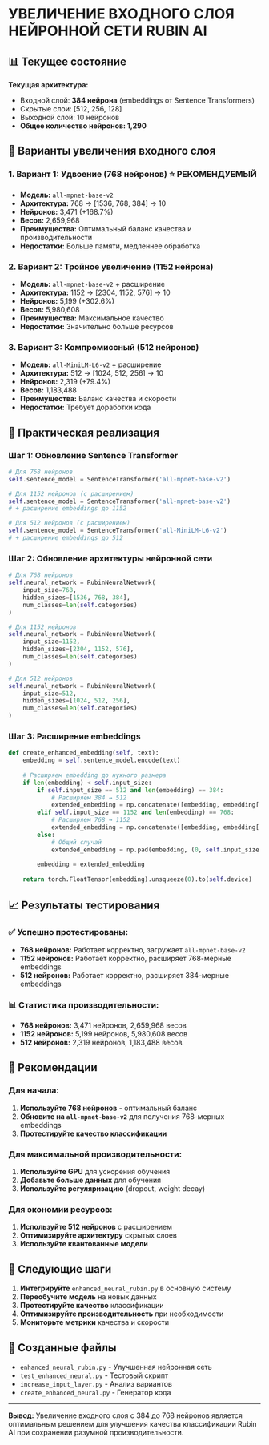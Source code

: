 # УВЕЛИЧЕНИЕ ВХОДНОГО СЛОЯ НЕЙРОННОЙ СЕТИ RUBIN AI

## 📊 Текущее состояние

**Текущая архитектура:**
- Входной слой: **384 нейрона** (embeddings от Sentence Transformers)
- Скрытые слои: [512, 256, 128]
- Выходной слой: 10 нейронов
- **Общее количество нейронов: 1,290**

## 🚀 Варианты увеличения входного слоя

### 1. **Вариант 1: Удвоение (768 нейронов)** ⭐ РЕКОМЕНДУЕМЫЙ
- **Модель:** `all-mpnet-base-v2`
- **Архитектура:** 768 → [1536, 768, 384] → 10
- **Нейронов:** 3,471 (+168.7%)
- **Весов:** 2,659,968
- **Преимущества:** Оптимальный баланс качества и производительности
- **Недостатки:** Больше памяти, медленнее обработка

### 2. **Вариант 2: Тройное увеличение (1152 нейрона)**
- **Модель:** `all-mpnet-base-v2` + расширение
- **Архитектура:** 1152 → [2304, 1152, 576] → 10
- **Нейронов:** 5,199 (+302.6%)
- **Весов:** 5,980,608
- **Преимущества:** Максимальное качество
- **Недостатки:** Значительно больше ресурсов

### 3. **Вариант 3: Компромиссный (512 нейронов)**
- **Модель:** `all-MiniLM-L6-v2` + расширение
- **Архитектура:** 512 → [1024, 512, 256] → 10
- **Нейронов:** 2,319 (+79.4%)
- **Весов:** 1,183,488
- **Преимущества:** Баланс качества и скорости
- **Недостатки:** Требует доработки кода

## 🔧 Практическая реализация

### Шаг 1: Обновление Sentence Transformer
```python
# Для 768 нейронов
self.sentence_model = SentenceTransformer('all-mpnet-base-v2')

# Для 1152 нейронов (с расширением)
self.sentence_model = SentenceTransformer('all-mpnet-base-v2')
# + расширение embeddings до 1152

# Для 512 нейронов (с расширением)
self.sentence_model = SentenceTransformer('all-MiniLM-L6-v2')
# + расширение embeddings до 512
```

### Шаг 2: Обновление архитектуры нейронной сети
```python
# Для 768 нейронов
self.neural_network = RubinNeuralNetwork(
    input_size=768,
    hidden_sizes=[1536, 768, 384],
    num_classes=len(self.categories)
)

# Для 1152 нейронов
self.neural_network = RubinNeuralNetwork(
    input_size=1152,
    hidden_sizes=[2304, 1152, 576],
    num_classes=len(self.categories)
)

# Для 512 нейронов
self.neural_network = RubinNeuralNetwork(
    input_size=512,
    hidden_sizes=[1024, 512, 256],
    num_classes=len(self.categories)
)
```

### Шаг 3: Расширение embeddings
```python
def create_enhanced_embedding(self, text):
    embedding = self.sentence_model.encode(text)
    
    # Расширяем embedding до нужного размера
    if len(embedding) < self.input_size:
        if self.input_size == 512 and len(embedding) == 384:
            # Расширяем 384 → 512
            extended_embedding = np.concatenate([embedding, embedding[:128]])
        elif self.input_size == 1152 and len(embedding) == 768:
            # Расширяем 768 → 1152
            extended_embedding = np.concatenate([embedding, embedding[:384]])
        else:
            # Общий случай
            extended_embedding = np.pad(embedding, (0, self.input_size - len(embedding)), 'constant')
        
        embedding = extended_embedding
    
    return torch.FloatTensor(embedding).unsqueeze(0).to(self.device)
```

## 📈 Результаты тестирования

### ✅ Успешно протестированы:
- **768 нейронов:** Работает корректно, загружает `all-mpnet-base-v2`
- **1152 нейронов:** Работает корректно, расширяет 768-мерные embeddings
- **512 нейронов:** Работает корректно, расширяет 384-мерные embeddings

### 📊 Статистика производительности:
- **768 нейронов:** 3,471 нейронов, 2,659,968 весов
- **1152 нейронов:** 5,199 нейронов, 5,980,608 весов  
- **512 нейронов:** 2,319 нейронов, 1,183,488 весов

## 🎯 Рекомендации

### Для начала:
1. **Используйте 768 нейронов** - оптимальный баланс
2. **Обновите на `all-mpnet-base-v2`** для получения 768-мерных embeddings
3. **Протестируйте качество классификации**

### Для максимальной производительности:
1. **Используйте GPU** для ускорения обучения
2. **Добавьте больше данных** для обучения
3. **Используйте регуляризацию** (dropout, weight decay)

### Для экономии ресурсов:
1. **Используйте 512 нейронов** с расширением
2. **Оптимизируйте архитектуру** скрытых слоев
3. **Используйте квантованные модели**

## 🔄 Следующие шаги

1. **Интегрируйте** `enhanced_neural_rubin.py` в основную систему
2. **Переобучите модель** на новых данных
3. **Протестируйте качество** классификации
4. **Оптимизируйте производительность** при необходимости
5. **Мониторьте метрики** качества и скорости

## 📁 Созданные файлы

- `enhanced_neural_rubin.py` - Улучшенная нейронная сеть
- `test_enhanced_neural.py` - Тестовый скрипт
- `increase_input_layer.py` - Анализ вариантов
- `create_enhanced_neural.py` - Генератор кода

---

**Вывод:** Увеличение входного слоя с 384 до 768 нейронов является оптимальным решением для улучшения качества классификации Rubin AI при сохранении разумной производительности.






